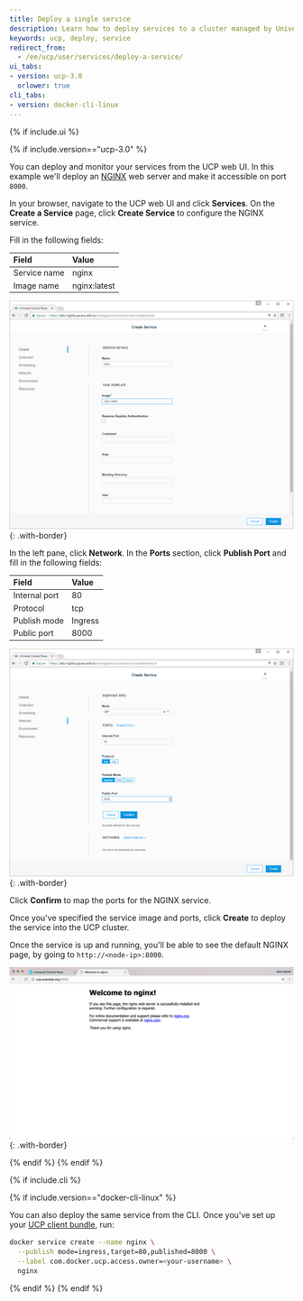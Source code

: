 ```yaml
---
title: Deploy a single service
description: Learn how to deploy services to a cluster managed by Universal Control Plane.
keywords: ucp, deploy, service
redirect_from:
  - /ee/ucp/user/services/deploy-a-service/
ui_tabs:
- version: ucp-3.0
  orlower: true
cli_tabs:
- version: docker-cli-linux
---
```

{% if include.ui %}

{% if include.version=="ucp-3.0" %}

You can deploy and monitor your services from the UCP web UI. In this example
we'll deploy an [NGINX](https://www.nginx.com/) web server and make it
accessible on port `8000`.

In your browser, navigate to the UCP web UI and click **Services**. On the
**Create a Service** page, click **Create Service** to configure the
NGINX service.

Fill in the following fields:

| Field        | Value        |
|:-------------|:-------------|
| Service name | nginx        |
| Image name   | nginx:latest |

![](../images/deploy-a-service-1.png){: .with-border}

In the left pane, click **Network**. In the **Ports** section,
click **Publish Port** and fill in the following fields:

| Field         | Value   |
|:--------------|:--------|
| Internal port | 80      |
| Protocol      | tcp     |
| Publish mode  | Ingress |
| Public port   | 8000    |

![](../images/deploy-a-service-2.png){: .with-border}

Click **Confirm** to map the ports for the NGINX service.

Once you've specified the service image and ports, click **Create** to
deploy the service into the UCP cluster.

Once the service is up and running, you'll be able to see the default NGINX
page, by going to `http://<node-ip>:8000`.

![](../images/deploy-a-service-4.png){: .with-border}

{% endif %}
{% endif %}

{% if include.cli %}

{% if include.version=="docker-cli-linux" %}

You can also deploy the same service from the CLI. Once you've set up your
[UCP client bundle](../user-access/cli.md), run:

```bash
docker service create --name nginx \
  --publish mode=ingress,target=80,published=8000 \
  --label com.docker.ucp.access.owner=<your-username> \
  nginx
```

{% endif %}
{% endif %}
